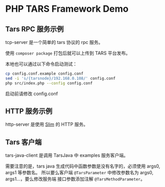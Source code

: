 # PHP TARS Framework Demo

## Tars RPC 服务示例

tcp-server 是一个简单的 tars 协议的 rpc 服务。

使用 `composer package` 打包后就可以上传到 TARS 平台发布。

本地也可以通过以下命令启动测试：

```bash
cp config.conf.example config.conf
sed -i 's/{tarsnode}/192.168.0.108/' config.conf
php src/index.php --config config.conf
```

启动前请修改 config.conf

## HTTP 服务示例

http-server 是使用 [Slim](https://www.slimframework.com/) 的 HTTP 服务。

## Tars 客户端

tars-java-client 是调用 TarsJava 中 examples 服务客户端。

需要注意的是，tars java 生成代码中函数参数是没有名字的，必须使用 args0, args1 等参数名。
所以要么客户端 `@TarsParameter` 中修改参数名为 args0, args1...，要么修改服务端
接口参数添加注解 `@TarsMethodParameter`。
